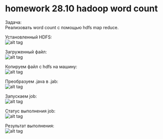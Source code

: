 # homework 28.10 hadoop word count

Задача:  
Реализовать word count с помощью hdfs map reduce.

Установленный HDFS:  
![alt tag](https://i.imgur.com/YoJ84f0.png "Установленный HDFS")  
  
Загруженный файл:  
![alt tag](https://i.imgur.com/xK2RpgN.png "Загруженный файл")  

Копируем файл с hdfs на машину:  
![alt tag](https://i.imgur.com/CvUxS6Q.png "Копируем файл с hdfs на машину")  

Преобразуем .java в .jab:  
![alt tag](https://i.imgur.com/R30usPK.png "Преобразуем .java в .jab")  

Запускаем job:  
![alt tag](https://i.imgur.com/VoxrUdu.png "Запускаем job")  

Статус выполнения job:  
![alt tag](https://i.imgur.com/EaYS1vP.png "Статус выполнения job")  

Результат выполнения:  
![alt tag](https://i.imgur.com/TmzyL6j.png "Результат выполнения")  
